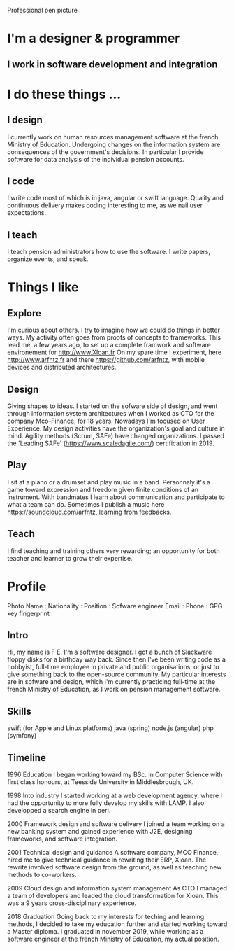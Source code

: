 Professional pen picture

# I'm a designer & programmer
## I work in software development and integration

# I do these things ...
## I design
I currently work on human resources management software at the french Ministry of Education.
Undergoing changes on the information system are consequences of the government's decisions.
In particular I provide software for data analysis of the individual pension accounts.
## I code
I write code most of which is in java, angular or swift language.
Quality and continuous delivery makes coding interesting to me, as we nail user expectations.
## I teach
I teach pension administrators how to use the software.
I write papers, organize events, and speak.

# Things I like
## Explore
I'm curious about others. I try to imagine how we could do things in better ways.
My activity often goes from proofs of concepts to frameworks.
This lead me, a few years ago, to set up a complete framwork and software environement for http://www.Xloan.fr
On my spare time I experiment, here http://www.arfntz.fr and there https://github.com/arfntz, with mobile devices and distributed architectures.
## Design
Giving shapes to ideas.
I started on the sofware side of design, and went through information system architectures when I worked as CTO for the company Mco-Finance, for 18 years.
Nowadays I'm focused on User Experience. My design activities have the organization's goal and culture in mind.
Agility methods (Scrum, SAFe) have changed organizations. I passed the 'Leading SAFe' (https://www.scaledagile.com/) certification in 2019.
## Play
I sit at a piano or a drumset and play music in a band.
Personnaly it's a game toward expression and freedom given finite conditions of an instrument.
With bandmates I learn about communication and participate to what a team can do.
Sometimes I publish a music here https://soundcloud.com/arfntz, learning from feedbacks.
## Teach
I find teaching and training others very rewarding; an opportunity for both teacher and learner to grow their expertise.

# Profile
Photo
Name : 
Nationality : 
Position : Sofware engineer
Email :
Phone :
GPG key fingerprint : 

## Intro
Hi, my name is F E. I'm a software designer.
I got a bunch of Slackware floppy disks for a birthday way back.
Since then I've been writing code as a hobbyist, full-time employee in private and public organisations, or just to give something back to the open-source community.
My particular interests are in sofware and design, which I'm currently practicing full-time at the french Ministry of Education, as I work on pension management software.

## Skills
swift (for Apple and Linux platforms)
java (spring)
node.js (angular)
php (symfony)

## Timeline
1996 Education
I began working toward my BSc. in Computer Science with first class honours, at Teesside University in Middlesbrough, UK.

1998 Into industry
I started working at a web development agency, where I had the opportunity to more fully develop my skills with LAMP. I also developped a search engine in perl.

2000 Framework design and software delivery
I joined a team working on a new banking system and gained experience with J2E, designing frameworks, and software integration.

2001 Technical design and guidance
A software company, MCO Finance, hired me to give technical guidance in rewriting their ERP, Xloan. The rewrite involved software design from the ground, as well as teaching new methods to co-workers.

2009 Cloud design and information system management
As CTO I managed a team of developers and leaded the cloud transformation for Xloan. This was a 9 years cross-disciplinary experience.

2018 Graduation
Going back to my interests for teching and learning methods, I decided to take my education further and started working toward a Master diploma. I graduated in november 2019, while working as a software engineer at the french Ministry of Education, my actual position.

